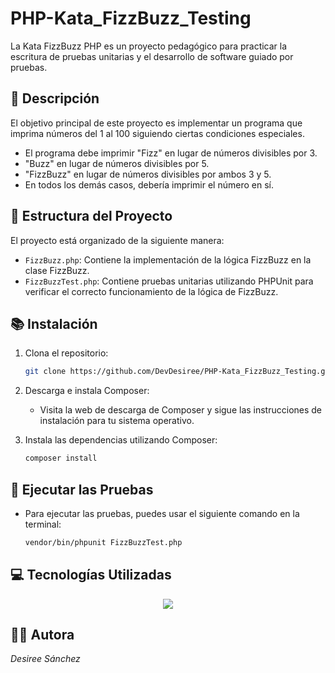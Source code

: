 # PHP-Kata_FizzBuzz_Testing

La Kata FizzBuzz PHP es un proyecto pedagógico para practicar la escritura de pruebas unitarias y el desarrollo de software guiado por pruebas.

## 📄 Descripción 
El objetivo principal de este proyecto es implementar un programa que imprima números del 1 al 100 siguiendo ciertas condiciones especiales. 
- El programa debe imprimir "Fizz" en lugar de números divisibles por 3.
-  "Buzz" en lugar de números divisibles por 5.
- "FizzBuzz" en lugar de números divisibles por ambos 3 y 5. 
- En todos los demás casos, debería imprimir el número en sí.

## 📂 Estructura del Proyecto
El proyecto está organizado de la siguiente manera:

- `FizzBuzz.php`: Contiene la implementación de la lógica FizzBuzz en la clase FizzBuzz.
- `FizzBuzzTest.php`: Contiene pruebas unitarias utilizando PHPUnit para verificar el correcto funcionamiento de la lógica de FizzBuzz.

## 📚 Instalación

1. Clona el repositorio:

    ```bash
    git clone https://github.com/DevDesiree/PHP-Kata_FizzBuzz_Testing.git
    ```
2. Descarga e instala Composer:

    - Visita la web de descarga de Composer y sigue las instrucciones de instalación para tu sistema operativo.

3. Instala las dependencias utilizando Composer:

    ```bash
    composer install
    ```
## 🔧 Ejecutar las Pruebas
- Para ejecutar las pruebas, puedes usar el siguiente comando en la terminal:

    ```bash
    vendor/bin/phpunit FizzBuzzTest.php
    ```

## 💻 Tecnologías Utilizadas
<p align="center">
  <a href="https://skillicons.dev">
    <img src="https://skillicons.dev/icons?i=php,git,github,phpunit" />
  </a>

## 👩‍💻 Autora
*Desiree Sánchez*